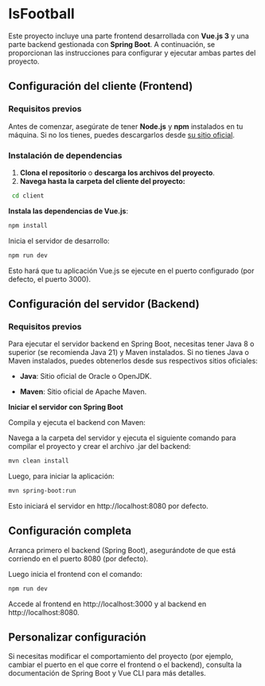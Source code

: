 # IsFootball

Este proyecto incluye una parte frontend desarrollada con **Vue.js 3** y una parte backend gestionada con **Spring Boot**. A continuación, se proporcionan las instrucciones para configurar y ejecutar ambas partes del proyecto.

## Configuración del cliente (Frontend)

### Requisitos previos
Antes de comenzar, asegúrate de tener **Node.js** y **npm** instalados en tu máquina. Si no los tienes, puedes descargarlos desde [su sitio oficial](https://nodejs.org/).

### Instalación de dependencias

1. **Clona el repositorio** o **descarga los archivos del proyecto**.
2. **Navega hasta la carpeta del cliente del proyecto:**

```bash
 cd client

```
**Instala las dependencias de Vue.js**:
```bash
npm install
```

Inicia el servidor de desarrollo:
```bash
npm run dev
```

Esto hará que tu aplicación Vue.js se ejecute en el puerto configurado (por defecto, el puerto 3000).

## Configuración del servidor (Backend)
### Requisitos previos

Para ejecutar el servidor backend en Spring Boot, necesitas tener Java 8 o superior (se recomienda Java 21) y Maven instalados. Si no tienes Java o Maven instalados, puedes obtenerlos desde sus respectivos sitios oficiales:

- **Java**: Sitio oficial de Oracle o OpenJDK.

- **Maven**: Sitio oficial de Apache Maven.

**Iniciar el servidor con Spring Boot**

Compila y ejecuta el backend con Maven:

Navega a la carpeta del servidor y ejecuta el siguiente comando para compilar el proyecto y crear el archivo .jar del backend:
```bash
mvn clean install
```

Luego, para iniciar la aplicación:
```bash
mvn spring-boot:run
```

Esto iniciará el servidor en http://localhost:8080 por defecto.

## Configuración completa

Arranca primero el backend (Spring Boot), asegurándote de que está corriendo en el puerto 8080 (por defecto).

Luego inicia el frontend con el comando:
```bash
npm run dev
```


Accede al frontend en http://localhost:3000 y al backend en http://localhost:8080.

## Personalizar configuración

Si necesitas modificar el comportamiento del proyecto (por ejemplo, cambiar el puerto en el que corre el frontend o el backend), consulta la documentación de Spring Boot y Vue CLI para más detalles.